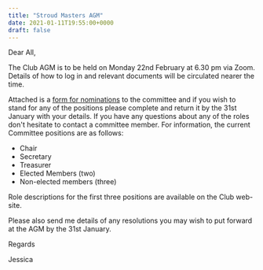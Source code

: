 ```yaml
---
title: "Stroud Masters AGM"
date: 2021-01-11T19:55:00+0000
draft: false
---
```

Dear All,

The Club AGM is to be held on Monday 22nd February at 6.30 pm via Zoom. Details of how to log in and relevant documents will be circulated nearer the time.

Attached is a [form for nominations](/images/2021/01/nominations_2021.pdf) to the committee and if you wish to stand for any of the positions please complete and return it by the 31st January with your details. If you have any questions about any of the roles don't hesitate to contact a committee member. For information, the current Committee positions are as follows:

- Chair
- Secretary
- Treasurer
- Elected Members (two)
- Non-elected members (three)

Role descriptions for the first three positions are available on the Club web-site.

Please also send me details of any resolutions you may wish to put forward at the AGM by the 31st January.

Regards

Jessica
<!--more-->
